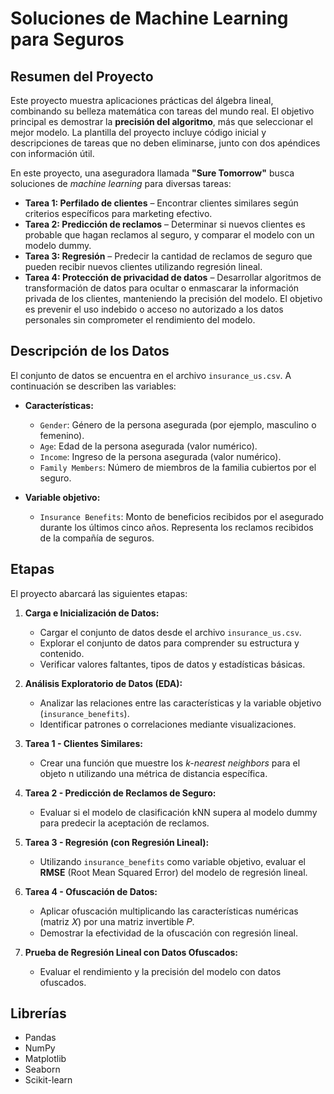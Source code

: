 # Soluciones de Machine Learning para Seguros

## Resumen del Proyecto

Este proyecto muestra aplicaciones prácticas del álgebra lineal, combinando su belleza matemática con tareas del mundo real. El objetivo principal es demostrar la **precisión del algoritmo**, más que seleccionar el mejor modelo. La plantilla del proyecto incluye código inicial y descripciones de tareas que no deben eliminarse, junto con dos apéndices con información útil.

En este proyecto, una aseguradora llamada **"Sure Tomorrow"** busca soluciones de *machine learning* para diversas tareas:

- **Tarea 1: Perfilado de clientes** – Encontrar clientes similares según criterios específicos para marketing efectivo.  
- **Tarea 2: Predicción de reclamos** – Determinar si nuevos clientes es probable que hagan reclamos al seguro, y comparar el modelo con un modelo dummy.  
- **Tarea 3: Regresión** – Predecir la cantidad de reclamos de seguro que pueden recibir nuevos clientes utilizando regresión lineal.  
- **Tarea 4: Protección de privacidad de datos** – Desarrollar algoritmos de transformación de datos para ocultar o enmascarar la información privada de los clientes, manteniendo la precisión del modelo. El objetivo es prevenir el uso indebido o acceso no autorizado a los datos personales sin comprometer el rendimiento del modelo.

## Descripción de los Datos

El conjunto de datos se encuentra en el archivo `insurance_us.csv`. A continuación se describen las variables:

- **Características:**
  - `Gender`: Género de la persona asegurada (por ejemplo, masculino o femenino).
  - `Age`: Edad de la persona asegurada (valor numérico).
  - `Income`: Ingreso de la persona asegurada (valor numérico).
  - `Family Members`: Número de miembros de la familia cubiertos por el seguro.

- **Variable objetivo:**
  - `Insurance Benefits`: Monto de beneficios recibidos por el asegurado durante los últimos cinco años. Representa los reclamos recibidos de la compañía de seguros.

## Etapas

El proyecto abarcará las siguientes etapas:

1. **Carga e Inicialización de Datos:**
   - Cargar el conjunto de datos desde el archivo `insurance_us.csv`.
   - Explorar el conjunto de datos para comprender su estructura y contenido.
   - Verificar valores faltantes, tipos de datos y estadísticas básicas.

2. **Análisis Exploratorio de Datos (EDA):**
   - Analizar las relaciones entre las características y la variable objetivo (`insurance_benefits`).
   - Identificar patrones o correlaciones mediante visualizaciones.

3. **Tarea 1 - Clientes Similares:**
   - Crear una función que muestre los *k-nearest neighbors* para el objeto n utilizando una métrica de distancia específica.

4. **Tarea 2 - Predicción de Reclamos de Seguro:**
   - Evaluar si el modelo de clasificación kNN supera al modelo dummy para predecir la aceptación de reclamos.

5. **Tarea 3 - Regresión (con Regresión Lineal):**
   - Utilizando `insurance_benefits` como variable objetivo, evaluar el **RMSE** (Root Mean Squared Error) del modelo de regresión lineal.

6. **Tarea 4 - Ofuscación de Datos:**
   - Aplicar ofuscación multiplicando las características numéricas (matriz 𝑋) por una matriz invertible 𝑃.
   - Demostrar la efectividad de la ofuscación con regresión lineal.

7. **Prueba de Regresión Lineal con Datos Ofuscados:**
   - Evaluar el rendimiento y la precisión del modelo con datos ofuscados.

## Librerías

- Pandas
- NumPy
- Matplotlib
- Seaborn
- Scikit-learn